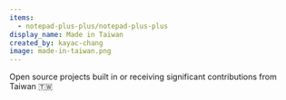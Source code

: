 ```yaml
---
items:
  - notepad-plus-plus/notepad-plus-plus
display_name: Made in Taiwan
created_by: kayac-chang
image: made-in-taiwan.png
---
```


Open source projects built in or receiving significant contributions from Taiwan :taiwan:
